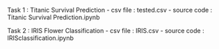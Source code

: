Task 1 : Titanic Survival Prediction 
    - csv file : tested.csv
    - source code : Titanic Survival Prediction.ipynb

Task 2 : IRIS Flower Classification
    - csv file : IRIS.csv
    - source code : IRISclassification.ipynb
